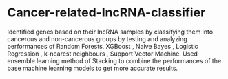 # Cancer-related-lncRNA-classifier
Identified genes based on their lncRNA samples by classifying them into cancerous and non-cancerous groups by testing and analyzing performances of Random Forests, XGBoost , Naive Bayes , Logistic Regression , k-nearest neighbours , Support Vector Machine.
Used ensemble learning method of Stacking to combine the performances of the base machine learning models to get more accurate results.
